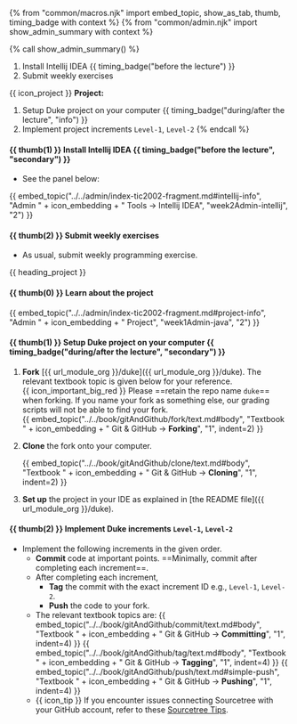 {% from "common/macros.njk" import embed_topic, show_as_tab, thumb, timing_badge with context %}
{% from "common/admin.njk" import show_admin_summary with context %}


{% call show_admin_summary() %}
1. Install Intellij IDEA {{ timing_badge("before the lecture") }}
1. Submit weekly exercises

{{ icon_project }} **Project:**
1. Setup Duke project on your computer {{ timing_badge("during/after the lecture", "info") }}
1. Implement project increments `Level-1`, `Level-2`
{% endcall %}


#### {{ thumb(1) }} Install Intellij IDEA {{ timing_badge("before the lecture", "secondary") }}

* See the panel below:

{{ embed_topic("../../admin/index-tic2002-fragment.md#intellij-info", "Admin " + icon_embedding + " Tools → Intellij IDEA", "week2Admin-intellij", "2") }}


#### {{ thumb(2) }} Submit weekly exercises

* As usual, submit weekly programming exercise.

<!-- ==================================================================================================== -->

{{ heading_project }}

#### {{ thumb(0) }} Learn about the project

{{ embed_topic("../../admin/index-tic2002-fragment.md#project-info", "Admin " + icon_embedding + " Project", "week1Admin-java", "2") }}
<div class="indented">
<include src="dukeFragment.md" boilerplate var-displacement="../.." var-header="**Overview**" var-fragment="text.md#intro" />
</div>
<p/>

<div id="project">

#### {{ thumb(1) }} Setup Duke project on your computer {{ timing_badge("during/after the lecture", "secondary") }}

1. **Fork** [{{ url_module_org }}/duke]({{ url_module_org }}/duke). The relevant textbook topic is given below for your reference.<br>
   {{ icon_important_big_red }} Please ==retain the repo name `duke`== when forking. If you name your fork as something else, our grading scripts will not be able to find your fork.<br>
   {{ embed_topic("../../book/gitAndGithub/fork/text.md#body", "Textbook " + icon_embedding + " Git & GitHub → **Forking**", "1", indent=2) }}

2. **Clone** the fork onto your computer.

   {{ embed_topic("../../book/gitAndGithub/clone/text.md#body", "Textbook " + icon_embedding + " Git & GitHub → **Cloning**", "1", indent=2) }}

3. **Set up** the project in your IDE as explained in [the README file]({{ url_module_org }}/duke).

<!-- ------------------------------------------------------------------------------------------------------ -->

#### {{ thumb(2) }} Implement Duke increments `Level-1`, `Level-2`

* Implement the following <tooltip content="in this context, an _increment_ is a Duke _level_ or a Duke _extension_">increments</tooltip> in the given order.
  * **Commit** code at important points. ==Minimally, commit after completing each increment==.
  * After completing each increment,
     * **Tag** the commit with the exact increment ID e.g., `Level-1`, `Level-2`.
     * **Push** the code to your fork.
  * The relevant textbook topics are:
     {{ embed_topic("../../book/gitAndGithub/commit/text.md#body", "Textbook " + icon_embedding + " Git & GitHub → **Committing**", "1", indent=4) }}
     {{ embed_topic("../../book/gitAndGithub/tag/text.md#body", "Textbook " + icon_embedding + " Git & GitHub → **Tagging**", "1", indent=4) }}
     {{ embed_topic("../../book/gitAndGithub/push/text.md#simple-push", "Textbook " + icon_embedding + " Git & GitHub → **Pushing**", "1", indent=4) }}
  * {{ icon_tip }} If you encounter issues connecting Sourcetree with your GitHub account, refer to these [Sourcetree Tips](https://se-education.org/guides/tutorials/sourcetree.html).
<div class="indented-level2">

<include src="dukeFragment.md" boilerplate var-displacement="../.." var-header="**`Level-1`: Greet, Echo, Exit**" var-fragment="text.md#Level-1" />
<include src="dukeFragment.md" boilerplate var-displacement="../.." var-header="**`Level-2`: Add, List**" var-fragment="text.md#Level-2" />
</div>

</div>
